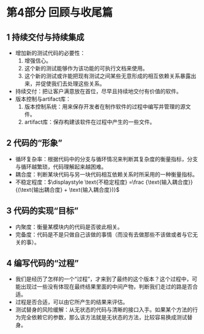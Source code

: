 # 第4部分 回顾与收尾篇

## 1 持续交付与持续集成

- 增加新的测试代码的必要性：
  1. 增强信心。
  2. 这个新的测试能够作为该功能的可执行文档来使用。
  3. 这个新的测试或许能把现有测试之间某些无意形成的相互依赖关系暴露出来，并促使我们去处理这些关系。
- 持续交付：把让客户满意放在首位，尽早且持续地交付有价值的软件。
- 版本控制与artifact库：
  1. 版本控制系统：用来保存开发者在制作软件的过程中编写并管理的源文件。
  2. artifact库：保存构建该软件在过程中产生的一些文件。

## 2 代码的“形象”

- 循环复杂率：根据代码中的分支与循环情况来判断其复杂度的衡量指标，分支与循环越繁琐，代码理解起来越困难。
- 耦合度：判断某块代码与另一块代码相互依赖关系时所采用的一种衡量指标。
- 不稳定程度：$\displaystyle \text{不稳定程度} =\frac {\text{输入耦合度}} {(\text{输出耦合度} + \text{输入耦合度})}$

## 3 代码的实现“目标”

- 内聚度：衡量某模块内的代码是否彼此相关。
- 完备度：代码是不是只做自己该做的事情（而没有去做那些不该做或者与它无关的事）。

## 4 编写代码的“过程”

- 我们是经历了怎样的一个“过程”，才来到了最终的这个版本？这个过程中，可能出现过一些没有体现在最终结果里面的中间产物，判断我们走过的路是否合适。
- 过程是否合适，可以由它所产生的结果来评估。
- 测试替身的风险缓解：从无状态的代码与清晰的接口入手。如果某个方法的行为完全依赖它的参数，那么该方法就是无状态的方法，比较容易换成测试替身。
